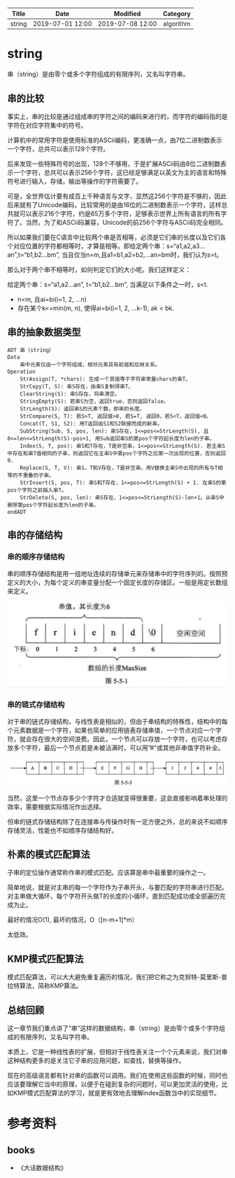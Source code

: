 | Title                | Date             | Modified         | Category          |
|:--------------------:|:----------------:|:----------------:|:-----------------:|
| string            | 2019-07-01 12:00 | 2019-07-08 12:00 | algorithm         |

# string

串（string）是由零个或多个字符组成的有限序列，又名叫字符串。




## 串的比较


事实上，串的比较是通过组成串的字符之间的编码来进行的，而字符的编码指的是字符在对应字符集中的符号。

计算机中的常用字符是使用标准的ASCii编码，更准确一点，由7位二进制数表示一个字符，总共可以表示128个字符。

后来发现一些特殊符号的出现，128个不够用，于是扩展ASCii码由8位二进制数表示一个字符，总共可以表示256个字符，这已经足够满足以英文为主的语言和特殊符号进行输入，存储，输出等操作的字符需要了。

可是，全世界估计要有成百上千种语言与文字，显然这256个字符是不够的，因此后来就有了Unicode编码，比较常用的是由16位的二进制数表示一个字符，这样总共就可以表示216个字符，约是65万多个字符，足够表示世界上所有语言的所有字符了。当然，为了和ASCii码兼容，Unicode的前256个字符与ASCii码完全相同。

所以如果我们要在C语言中比较两个串是否相等，必须是它们串的长度以及它们各个对应位置的字符都相等时，才算是相等。即给定两个串：s=“a1,a2,a3…an”,t=“b1,b2…bm”, 当且仅当n=m,且a1=b1,a2=b2,…an=bm时，我们认为s=t。


那么对于两个串不相等时，如何判定它们的大小呢。我们这样定义：

给定两个串：s=“a1,a2…an”, t=“b1,b2…bm”, 当满足以下条件之一时，s<t.
- n<m, 且ai=bi(i=1, 2, …n)
- 存在某个k<=min(m, n), 使得ai=bi(i=1, 2, …k-1), ak < bk.





## 串的抽象数据类型

```
ADT 串（string）
Data
    串中元素仅由一个字符组成，相邻元素具有前驱和后继关系。
Operation
    StrAssign(T, *chars): 生成一个其值等于字符串常量chars的串T。
    StrCopy(T, S): 串S存在，由串S复制得串T。
    ClearString(S): 串S存在，将串清空。
    StringEmpty(S): 若串S为空，返回true，否则返回false。
    StrLength(S): 返回串S的元素个数，即串的长度。
    StrCompare(S, T): 若S>T, 返回值>0, 若S=T, 返回0，若S<T，返回值<0。
    Concat(T, S1, S2): 用T返回由S1和S2联接而成的新串。
    SubString(Sub, S, pos, len): 串S存在，1<=pos<=StrLength(S), 且0<=len<=StrLength(S)-pos+1, 用Sub返回串S的第pos个字符起长度为len的子串。
    Index(S, T, pos): 串S和T存在，T是非空串，1<=pos<=StrLength(S). 若主串S中存在和串T值相同的子串，则返回它在主串S中第pos个字符之后第一次出现的位置，否则返回0.
    Replace(S, T, V): 串S，T和V存在，T是非空串。用V替换主串S中出现的所有与T相等的不重叠的子串。
    StrInsert(S, pos, T): 串S和T存在，1<=pos<=StrLength(S) + 1. 在串S的第pos个字符之前插入串T。
    StrDelete(S, pos, len): 串S存在，1<=pos<=StrLength(S)-len+1。从串S中删除第pos个字符起长度为len的子串。
endADT
```




## 串的存储结构

### 串的顺序存储结构
串的顺序存储结构是用一组地址连续的存储单元来存储串中的字符序列的。按照预定义的大小，为每个定义的串变量分配一个固定长度的存储区。一般是用定长数组来定义。

![](./images/string_01.png)

### 串的链式存储结构
对于串的链式存储结构，与线性表是相似的，但由于串结构的特殊性，结构中的每个元素数据是一个字符，如果也简单的应用链表存储串值，一个节点对应一个字符，就会存在很大的空间浪费。因此，一个节点可以存放一个字符，也可以考虑存放多个字符，最后一个节点若是未被沾满时，可以用”#”或其他非串值字符补全。

![](./images/string_02.png)


当然，这里一个节点存多少个字符才合适就变得很重要，这会直接影响着串处理的效率，需要根据实际情况作出选择。

但串的链式存储结构除了在连接串与传操作时有一定方便之外，总的来说不如顺序存储灵活，性能也不如顺序存储结构好。



## 朴素的模式匹配算法

子串的定位操作通常称作串的模式匹配。应该算是串中最重要的操作之一。

简单地说，就是对主串的每一个字符作为子串开头，与要匹配的字符串进行匹配。对主串做大循环，每个字符开头做T的长度的小循环，直到匹配成功或全部遍历完成为止。

最好的情况O(1), 最坏的情况，O（[n-m+1]*m）

太低效。



## KMP模式匹配算法
模式匹配算法，可以大大避免重复遍历的情况，我们把它称之为克努特-莫里斯-普拉特算法，简称KMP算法。








## 总结回顾

这一章节我们重点讲了“串”这样的数据结构，串（string）是由零个或多个字符组成的有限序列，又名叫字符串。

本质上，它是一种线性表的扩展，但相对于线性表关注一个个元素来说，我们对串这种结构更多的是关注它子串的应用问题，如查找，替换等操作。

现在的高级语言都有针对串的函数可以调用。我们在使用这些函数的时候，同时也应该要理解它当中的原理，以便于在碰到复杂的问题时，可以更加灵活的使用，比如KMP模式匹配算法的学习，就是更有效地去理解index函数当中的实现细节。




# 参考资料
## books
- 《大话数据结构》